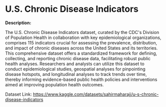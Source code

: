 # U.S. Chronic Disease Indicators

**Description:**

The U.S. Chronic Disease Indicators dataset, curated by the CDC's Division of Population Health in collaboration with key epidemiological organizations, comprises 115 indicators crucial for assessing the prevalence, distribution, and impact of chronic diseases across the United States and its territories. This comprehensive dataset offers a standardized framework for defining, collecting, and reporting chronic disease data, facilitating robust public health analyses. Researchers and analysts can utilize this dataset to conduct epidemiological studies, geospatial analyses for pinpointing disease hotspots, and longitudinal analyses to track trends over time, thereby informing evidence-based public health policies and interventions aimed at improving population health outcomes.

Dataset Link: https://www.kaggle.com/datasets/sahirmaharajj/u-s-chronic-disease-indicators
